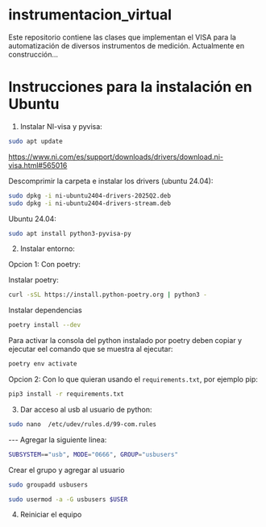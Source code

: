 # instrumentacion_virtual

Este repositorio contiene las clases que implementan el VISA para la automatización de diversos instrumentos de medición. Actualmente en construcción...


# Instrucciones para la instalación en Ubuntu 

1. Instalar NI-visa y pyvisa:

```sh
sudo apt update
```


https://www.ni.com/es/support/downloads/drivers/download.ni-visa.html#565016

Descomprimir la carpeta e instalar los drivers (ubuntu 24.04):

```sh
sudo dpkg -i ni-ubuntu2404-drivers-2025Q2.deb
sudo dpkg -i ni-ubuntu2404-drivers-stream.deb
```


Ubuntu 24.04:
```sh
sudo apt install python3-pyvisa-py
```

2. Instalar entorno:

Opcion 1: Con poetry:

Instalar poetry:
```sh
curl -sSL https://install.python-poetry.org | python3 -
```

Instalar dependencias
```sh
poetry install --dev
```

Para activar la consola del python instalado por poetry deben copiar y ejecutar eel comando que se muestra al ejecutar:
```sh
poetry env activate
```

Opcion 2: Con lo que quieran usando el `requirements.txt`, por ejemplo pip:

```sh
pip3 install -r requirements.txt
```

3. Dar acceso al usb al usuario de python:
```sh
sudo nano  /etc/udev/rules.d/99-com.rules
```
--- Agregar la siguiente linea:
```sh
SUBSYSTEM=="usb", MODE="0666", GROUP="usbusers"
```
Crear el grupo y agregar al usuario
```sh
sudo groupadd usbusers
```
```sh
sudo usermod -a -G usbusers $USER
```

4. Reiniciar el equipo